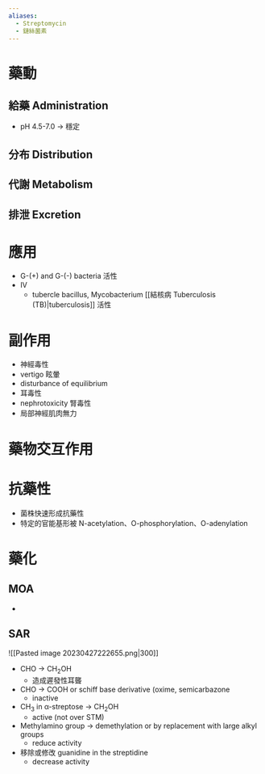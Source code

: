 ```yaml
---
aliases:
  - Streptomycin
  - 鏈絲菌素
---
```

# 藥動
## 給藥 Administration
- pH 4.5-7.0 $\rightarrow$ 穩定
## 分布 Distribution
## 代謝 Metabolism
## 排泄 Excretion
# 應用
- G-(+) and G-(-) bacteria 活性
- IV
	- tubercle bacillus, Mycobacterium [[結核病 Tuberculosis (TB)|tuberculosis]] 活性
# 副作用
- 神經毒性
- vertigo 眩暈
- disturbance of equilibrium
- 耳毒性
- nephrotoxicity 腎毒性
- 局部神經肌肉無力
# 藥物交互作用
# 抗藥性
- 菌株快速形成抗藥性
- 特定的官能基形被 N-acetylation、O-phosphorylation、O-adenylation 
# 藥化
## MOA
- 
## SAR
![[Pasted image 20230427222655.png|300]]
- CHO $\rightarrow$ CH<sub>2</sub>OH
	- 造成遲發性耳聾
- CHO $\rightarrow$ COOH or schiff base derivative (oxime, semicarbazone
	- inactive
- CH<sub>3</sub> in α-streptose $\rightarrow$ CH<sub>2</sub>OH
	- active (not over STM)
- Methylamino group $\rightarrow$ demethylation or by replacement with large alkyl groups
	- reduce activity
- 移除或修改 guanidine in the streptidine
	- decrease activity


